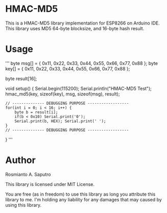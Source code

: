 # HMAC-MD5
This is a HMAC-MD5 library implementation for ESP8266 on Arduino IDE. This library uses MD5 64-byte blocksize, and 
16-byte hash result.

# Usage
'''
byte msg[] = { 0x11, 0x22, 0x33, 0x44, 0x55, 0x66, 0x77, 0x88 };
byte key[] = { 0x11, 0x22, 0x33, 0x44, 0x55, 0x66, 0x77, 0x88 };

byte result[16];

void setup() {
	Serial.begin(115200);
	Serial.println("HMAC-MD5 Test");
	hmac_md5(key, sizeof(key), msg, sizeof(msg), result);

	// -------------- DEBUGGING PURPOSE ------------------
	for(int i = 0; i < 16; i++) {
		byte b = result[i];
		if(b < 0x10) Serial.print('0');
		Serial.print(b, HEX); Serial.print(' ');
	}
	// -------------- DEBUGGING PURPOSE ------------------
}
'''

# Author
Rosmianto A. Saputro

This library is licensed under MIT License.

You are free (as in freedom) to use this library as long you attribute this library to me. I'm holding any liability for any damages that may caused by using this library.